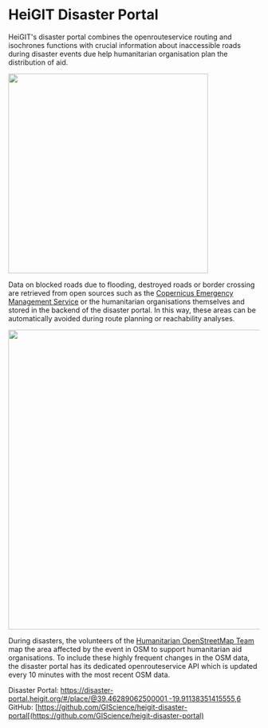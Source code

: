 # HeiGIT Disaster Portal 

HeiGIT's disaster portal combines the openrouteservice routing and isochrones functions with crucial information about inaccessible roads during disaster events due help humanitarian organisation plan the distribution of aid. 


<!--One notable use case of openrouteservice is its ability to incorporate polygon geometries using the avoid_area option. This feature allows users to specify areas to be avoided during routing or isochrone calculations. While the primary application has been in disaster-related scenarios, such as avoiding affected areas, this functionality can also be employed for various purposes, such as scheduling routes to bypass no-go zones. A recent development building on top of the feature is the disaster portal, a web platform that enables organizations to centrally manage the areas to be avoided. Humanitarian organizations responding to the Syria-Turkey crisis, for instance, utilized this portal to mark and maintain closed borders and roads. This enabled the retrieval of alternative routes and supported on-site navigation and logistics. -->

<img src="../img/disaster_portal.png" height="400px"></img>

Data on blocked roads due to flooding, destroyed roads or border crossing are retrieved from open sources such as the [Copernicus Emergency Management Service](https://emergency.copernicus.eu) or the humanitarian organisations themselves and stored in the backend of the disaster portal. In this way, these areas can be automatically avoided during route planning or reachability analyses. 

<img src="../img/avoidance_example.png" width="600px"></img>


During disasters, the volunteers of the [Humanitarian OpenStreetMap Team](https://www.hotosm.org/) map the area affected by the event in OSM to support humanitarian aid organisations. To include these highly frequent changes in the OSM data, the disaster portal has its dedicated openrouteservice API which is updated every 10 minutes with the most recent OSM data.



Disaster Portal: https://disaster-portal.heigit.org/#/place/@39.46289062500001,-19.91138351415555,6
GitHub: [https://github.com/GIScience/heigit-disaster-portal[(https://github.com/GIScience/heigit-disaster-portal)

